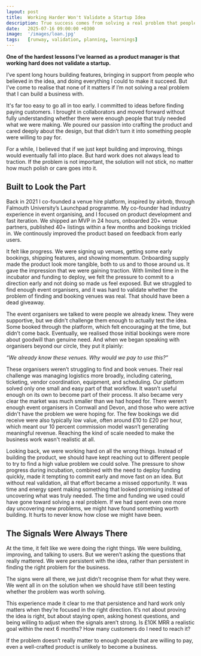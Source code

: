 ```yaml
---
layout: post
title:  Working Harder Won't Validate a Startup Idea
description: True success comes from solving a real problem that people are willing to pay for.
date:   2025-07-16 09:00:00 +0300
image:  '/images/loan.jpg'
tags:   [runway, validation, planning, learnings]
---
```


**One of the hardest lessons I’ve learned as a product manager is that working hard does not validate a startup.** 

I’ve spent long hours building features, bringing in support from people who believed in the idea, and doing everything I could to make it succeed. But I’ve come to realise that none of it matters if I’m not solving a real problem that I can build a business with.

It's far too easy to go all in too early. I committed to ideas before finding paying customers. I brought in collaborators and moved forward without fully understanding whether there were enough people that truly needed what we were making. We poured our passion into crafting the product and cared deeply about the design, but that didn’t turn it into something people were willing to pay for.

For a while, I believed that if we just kept building and improving, things would eventually fall into place. But hard work does not always lead to traction. If the problem is not important, the solution will not stick, no matter how much polish or care goes into it.

## Built to Look the Part

Back in 2021 I co-founded a venue hire platform, inspired by airbnb, through Falmouth University’s Launchpad programme. My co-founder had industry experience in event organising, and I focused on product development and fast iteration. We shipped an MVP in 24 hours, onboarded 20+ venue partners, published 40+ listings within a few months and bookings trickled in. We continously improved the product based on feedback from early users.

It felt like progress. We were signing up venues, getting some early bookings, shipping features, and showing momentum. Onboarding supply made the product look more tangible, both to us and to those around us. It gave the impression that we were gaining traction. With limited time in the incubator and funding to deploy, we felt the pressure to commit to a direction early and not doing so made us feel exposed. But we struggled to find enough event organisers, and it was hard to validate whether the problem of finding and booking venues was real. That should have been a dead giveaway.

The event organisers we talked to were people we already knew. They were supportive, but we didn't challenge them enough to actually test the idea. Some booked through the platform, which felt encouraging at the time, but didn’t come back. Eventually, we realised those initial bookings were more about goodwill than genuine need. And when we began speaking with organisers beyond our circle, they put it plainly:

*“We already know these venues. Why would we pay to use this?”*

These organisers weren’t struggling to find and book venues. Their real challenge was managing logistics more broadly, including catering, ticketing, vendor coordination, equipment, and scheduling. Our platform solved only one small and easy part of that workflow. It wasn’t useful enough on its own to become part of their process. It also became very clear the market was much smaller than we had hoped for. There weren’t enough event organisers in Cornwall and Devon, and those who were active didn't have the problem we were hoping for. The few bookings we did receive were also typically low value, often around £10 to £20 per hour, which meant our 10 percent commission model wasn’t generating meaningful revenue. Reaching the kind of scale needed to make the business work wasn't realistic at all.

Looking back, we were working hard on all the wrong things. Instead of building the product, we should have kept reaching out to different people to try to find a high value problem we could solve. The pressure to show progress during incubation, combined with the need to deploy funding quickly, made it tempting to commit early and move fast on an idea. But without real validation, all that effort became a missed opportunity. It was time and energy spent making something that looked promising instead of uncovering what was truly needed. The time and funding we used could have gone toward solving a real problem. If we had spent even one more day uncovering new problems, we might have found something worth building. It hurts to never know how close we might have been.

## The Signals Were Always There

At the time, it felt like we were doing the right things. We were building, improving, and talking to users. But we weren’t asking the questions that really mattered. We were persistent with the idea, rather than persistent in finding the right problem for the business.

The signs were all there, we just didn’t recognise them for what they were. We went all in on the solution when we should have still been testing whether the problem was worth solving.

This experience made it clear to me that persistence and hard work only matters when they’re focused in the right direction. It’s not about proving the idea is right, but about staying open, asking honest questions, and being willing to adjust when the signals aren’t strong. Is £10K MRR a realistic goal within the next 6 months? How many customers do I need to reach it?

If the problem doesn’t really matter to enough people that are willing to pay, even a well-crafted product is unlikely to become a business.
